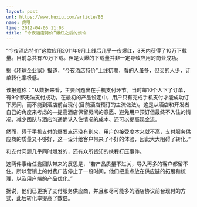 ```yaml
---
layout: post
url: https://www.huxiu.com/article/86
name: 虎嗅
time: 2012-04-05 11:03
title: “今夜酒店特价”爆红之后的烦恼
---
```

“今夜酒店特价”这款应用2011年9月上线后几乎一夜爆红，3天内获得了10万下载量。目前总共有70万下载。但是火爆的下载量并非一定导致应用的商业成功。

据《环球企业家》报道，“今夜酒店特价”上线初期，看的人虽多，但买的人少，订单转化率极低。

该报道称：“从数据来看，主要问题出在手机支付环节。当时每10个人下了订单，有9个都无法支付成功。在最初的产品设定中，用户只有完成手机支付才能成功订下房间，而不能到酒店前台现付(目前酒店预订的主流做法)。这是从酒店和开发者自己的角度来考虑的—提高酒店保留房间的意愿、避免用户预订但最终不入住的情况、减少团队与酒店沟通确认入住情况的成本、还可以提高现金流。

然而，碍于手机支付的爆发点还没有到来，用户的接受度本来就不高，支付服务供应商的质量又不够好，这一设计给客户带来了不好的体验，因此大大阻碍了转化。”

和支付问题几乎同时爆发的，还有众所皆知的携程打压事件。

这两件事给任鑫团队带来的反思是，“若产品质量不过关，导入再多的客户都留不住。所以营销上的付费广告停止了一段时间，他们把重点放在供应链的拓展和梳理，以及用户端的产品优化。”

据说，他们已更换了支付服务供应商，并且和尽可能多的酒店协议前台现付的方式，此后转化率提高了数倍。

